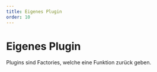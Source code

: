 ```yaml
---
title: Eigenes Plugin
order: 10
---
```


# Eigenes Plugin

<!-- slide:start -->
Plugins sind Factories, welche eine Funktion zurück geben.
<!-- slide:end -->
